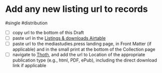 # Add any new listing url to records

#single #distribution

- [ ] copy url to the bottom of this Draft
- [ ] paste url in the [Listings & downloads Airtable](x-icabmobile://x-callback-url/open?url=https://airtable.com/appPjI0eV14CIXQLh/tblnzCOtlepm5AvFS/viwApIryc4XK0bA57?blocks=hide)
- [ ] paste url to the mediastudies.press landing page, in Front Matter (if applicable) and in the small print at the bottom of the Collection page
- [ ] navigate to [Thoth](https://thoth.pub/admin/dashboard), and add the url to Location of the appropriate publication type (e.g., html, PDF, ePub), including the direct download link if applicable